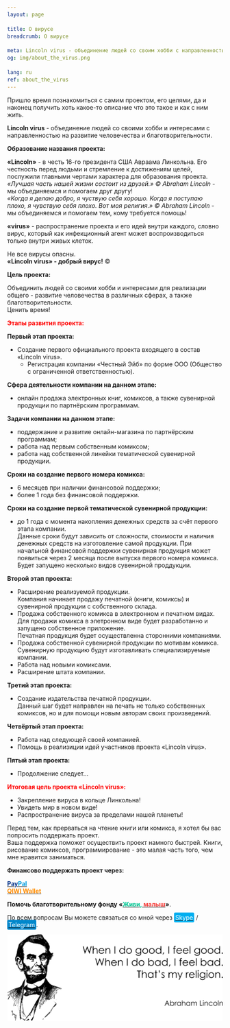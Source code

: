```yaml
---
layout: page

title: О вирусе
breadcrumb: О вирусе

meta: Lincoln virus - объединение людей со своим хобби c направленностью на развитие человечества и благотворительности.
og: img/about_the_virus.png

lang: ru
ref: about_the_virus
---
```


Пришло время познакомиться с самим проектом, его целями, да и наконец получить хоть какое-то описание что это такое и как с ним жить.

**Lincoln&nbsp;virus** - объединение людей со своими хобби и интересами c направленностью на развитие человечества и благотворительности.

**Образование названия проекта:**

**«Lincoln»** - в честь 16-го президента США Авраама Линкольна. Его честность перед людьми и стремление к достижениям целей, послужили главными чертами характера для образования проекта.  
*«Лучшая часть нашей жизни состоит из друзей.» ©&nbsp;Abraham&nbsp;Lincoln* - мы объединяемся и помогаем друг другу!  
*«Когда я делаю добро, я чуствую себя хорошо. Когда я поступаю плохо, я чувствую себя плохо. Вот моя религия.» ©&nbsp;Abraham&nbsp;Lincoln* - мы объединяемся и помогаем тем, кому требуется помощь!

**«virus»** - распространение проекта и его идей внутри каждого, словно вирус, который как инфекционный агент может воспроизводиться только внутри живых клеток.  

Не все вирусы опасны.  
**«Lincoln&nbsp;virus» - добрый вирус!** ©

**Цель проекта:**

Объединить людей со своими хобби и интересами для реализации общего - развитие человечества в различных сферах, а также благотворительности.  
Ценить время!

**<span style="color:#FF0000">Этапы развития проекта:</span>**

**Первый этап проекта:**

- Создание первого официального проекта входящего в состав «Lincoln&nbsp;virus».  
	- Регистрация компании «Честный&nbsp;Эйб» по форме ООО (Общество с ограниченной ответственностью).

**Сфера деятельности компании на данном этапе:**
- онлайн продажа электронных книг, комиксов, а также сувенирной продукции по партнёрским программам.

**Задачи компании на данном этапе:**
- поддержание и развитие онлайн-магазина по партнёрским программам;
- работа над первым собственным комиксом;
- работа над собственной линейки тематической сувенирной продукции.

**Сроки на создание первого номера комикса:**
- 6 месяцев при наличии финансовой поддержки;
- более 1 года без финансовой поддержки.

**Сроки на создание первой тематической сувенирной продукции:**
- до 1 года с момента накопления денежных средств за счёт первого этапа компании.  
Данные сроки будут зависить от сложности, стоимости и наличия денежных средств на изготовление самой продукции. При начальной финансовой поддержки сувенирная продукция может появиться через 2 месяца после выпуска первого номера комикса.  
Будет запущено несколько видов сувенирной проддукции.

**Второй этап проекта:**

- Расширение реализуемой продукции.  
Компания начинает продажу печатной (книги, комиксы) и сувенирной продукции с собственного склада.
- Продажа собственного комикса в электронном и печатном видах.  
Для продажи комикса в элетронном виде будет разработанно и запущено собственное приложение.  
Печатная продукция будет осуществленна сторонними компаниями.
- Продажа собственной сувенирной продукции по мотивам комикса.  
Сувенирную продукцию будут изготавливать специализируемые компании.
- Работа над новыми комиксами.
- Расширение штата компании.

**Третий этап проекта:**

- Создание издательства печатной продукции.  
Данный шаг будет направлен на печать не только собственных комиксов, но и для помощи новым авторам своих произведений.

**Четвёртый этап проекта:**
- Работа над следующей своей компанией.
- Помощь в реализиции идей участников проекта «Lincoln&nbsp;virus».

**Пятый этап проекта:**
- Продолжение следует...

**<span style="color:#FF0000">Итоговая цель проекта «Lincoln&nbsp;virus»:</span>**
- Закрепление вируса в кольце Линкольна!
- Увидеть мир в новом виде!
- Распространение вируса за пределами нашей планеты!

Перед тем, как прерваться на чтение книги или комикса, я хотел бы вас попросить поддержать проект.  
Ваша поддержка поможет осуществить проект намного быстрей. Книги, рисование комиксов, программирование - это малая часть того, чем мне нравится заниматься.

**Финансово поддержать проект через:**

**<a href="https://www.paypal.com/cgi-bin/webscr?cmd=_s-xclick&hosted_button_id=T3KLFW2TE8SJC&source=url" target="_blank"><span style="color:#003087">Pay</span><span style="color:#009cde">Pal</span></a>**  
**<a href="https://qiwi.com/n/CHUTKOY" target="_blank"><span style="color:#ff8d00">QIWI&nbsp;Wallet</span></a>**

**Помочь благотворительному фонду «<a href="https://fondzhivimalysh.ru/" target="_blank"><span style="color:#02c794">Живи,</span><span style="color:#f7423e">&nbsp;малыш</span></a>»**.

По всем вопросам Вы можете связаться со мной через <a href="skype:chutkoy89?call" target="_blank"><span style="background-color:#00aff0; color:white; padding:3px; border-radius: 3px">Skype</span></a> / <a href="https://t.me/chutkoy" target="_blank"><span style="background-color:#0088cc; color:white; padding:3px; border-radius: 3px">Telegram</span></a>.

<a data-fancybox="gallery" href="/img/about_the_virus/Lincoln.png"><img src="/img/about_the_virus/Lincoln.png" alt=""></a>

